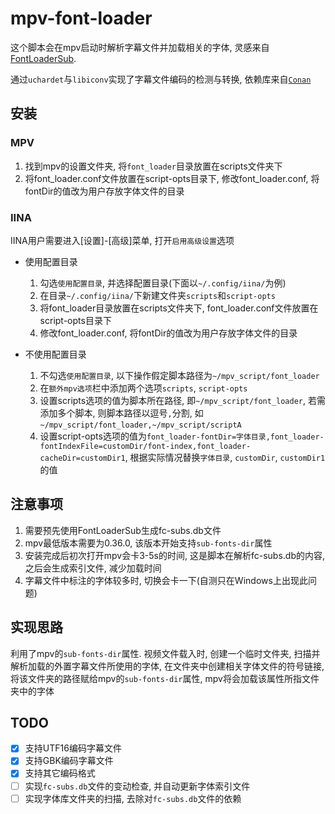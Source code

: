 # mpv-font-loader

这个脚本会在mpv启动时解析字幕文件并加载相关的字体, 灵感来自[FontLoaderSub](https://github.com/yzwduck/FontLoaderSub).

通过`uchardet`与`libiconv`实现了字幕文件编码的检测与转换, 依赖库来自[`Conan`](https://conan.io/)

## 安装

### MPV

1. 找到mpv的设置文件夹, 将`font_loader`目录放置在scripts文件夹下
2. 将font_loader.conf文件放置在script-opts目录下, 修改font_loader.conf, 将fontDir的值改为用户存放字体文件的目录

### IINA

IINA用户需要进入[设置]-[高级]菜单, 打开`启用高级设置`选项

* 使用配置目录
  
  1. 勾选`使用配置目录`, 并选择配置目录(下面以```~/.config/iina/```为例)
  2. 在目录```~/.config/iina/```下新建文件夹`scripts`和`script-opts`
  3. 将font_loader目录放置在scripts文件夹下, font_loader.conf文件放置在script-opts目录下
  4. 修改font_loader.conf, 将fontDir的值改为用户存放字体文件的目录

* 不使用配置目录
  
  1. 不勾选`使用配置目录`, 以下操作假定脚本路径为`~/mpv_script/font_loader`
  2. 在`额外mpv选项`栏中添加两个选项`scripts`, `script-opts`
  3. 设置scripts选项的值为脚本所在路径, 即`~/mpv_script/font_loader`, 若需添加多个脚本, 则脚本路径以逗号`,`分割, 如`~/mpv_script/font_loader,~/mpv_script/scriptA`
  4. 设置script-opts选项的值为`font_loader-fontDir=字体目录,font_loader-fontIndexFile=customDir/font-index,font_loader-cacheDir=customDir1`, 根据实际情况替换`字体目录`, `customDir`, `customDir1`的值

## 注意事项

1. 需要预先使用FontLoaderSub生成fc-subs.db文件
2. mpv最低版本需要为0.36.0, 该版本开始支持`sub-fonts-dir`属性
3. 安装完成后初次打开mpv会卡3-5s的时间, 这是脚本在解析fc-subs.db的内容, 之后会生成索引文件, 减少加载时间
4. 字幕文件中标注的字体较多时, 切换会卡一下(自测只在Windows上出现此问题)

## 实现思路

利用了mpv的`sub-fonts-dir`属性. 视频文件载入时, 创建一个临时文件夹, 扫描并解析加载的外置字幕文件所使用的字体, 在文件夹中创建相关字体文件的符号链接, 将该文件夹的路径赋给mpv的`sub-fonts-dir`属性, mpv将会加载该属性所指文件夹中的字体

## TODO

* [x] 支持UTF16编码字幕文件
* [x] 支持GBK编码字幕文件
* [x] 支持其它编码格式
* [ ] 实现`fc-subs.db`文件的变动检查, 并自动更新字体索引文件
* [ ] 实现字体库文件夹的扫描, 去除对`fc-subs.db`文件的依赖
